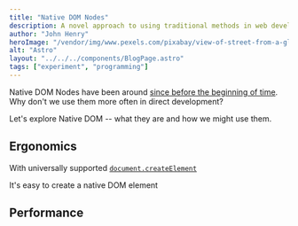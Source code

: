 ```yaml
---
title: "Native DOM Nodes"
description: A novel approach to using traditional methods in web develoment
author: "John Henry"
heroImage: "/vendor/img/www.pexels.com/pixabay/view-of-street-from-a-glass-window.jpg"
alt: "Astro"
layout: "../../../components/BlogPage.astro"
tags: ["experiment", "programming"]
---
```


Native DOM Nodes have been around [since before the beginning of time](https://people.apache.org/~jim/NewArchitect/webtech/1999/02/beyo/index.html). Why don't we use them more often in direct development?

Let's explore Native DOM -- what they are and how we might use them.

## Ergonomics

With universally supported [`document.createElement`](https://mdn.io/createElement)

It's easy to create a native DOM element

## Performance
